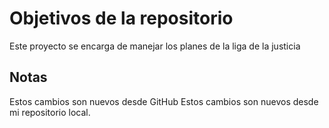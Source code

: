 # Objetivos de la repositorio

Este proyecto se encarga de manejar los planes de la liga de la justicia


## Notas
Estos cambios son nuevos desde GitHub
Estos cambios son nuevos desde mi repositorio local.
